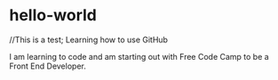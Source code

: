# hello-world
//This is a test; Learning how to use GitHub

I am learning to code and am starting out with Free Code Camp to be a Front End Developer.
